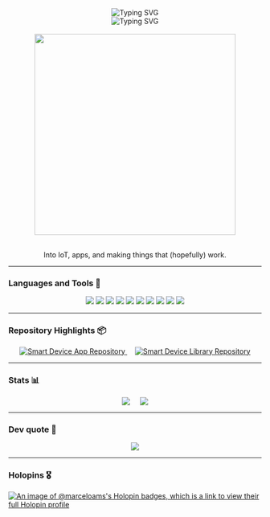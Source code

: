 <div align="center">
  <img src="https://readme-typing-svg.demolab.com?font=DM+Serif+Text&size=30&duration=1&pause=1000&color=F78620&vCenter=true&repeat=false&width=220&height=30&lines=Marcelo+Amorim" alt="Typing SVG" />
</div>
<div align="center">
  <picture>
    <source media="(prefers-color-scheme: dark)" srcset="https://readme-typing-svg.demolab.com?font=DM+Serif+Text&size=25&duration=2500&pause=2500&color=FFFFFF&vCenter=true&repeat=true&width=215&height=25&lines=Computer+Engineer">
    <img src="https://readme-typing-svg.demolab.com?font=DM+Serif+Text&size=25&duration=2500&pause=2500&color=000000&vCenter=true&repeat=true&width=215&height=25&lines=Computer+Engineer" alt="Typing SVG">
  </picture>
</div>
</br>
<div align="center">
  <img src="https://github.com/user-attachments/assets/b529811e-59b9-46a7-8d99-db86e4067cf2" width=400>
</div>
</br>
<p align="center">
  Into IoT, apps, and making things that (hopefully) work.
</p>

---

### Languages and Tools 🧰

<div align="center">
  <img src="https://img.shields.io/badge/JavaScript-F7DF1E?style=for-the-badge&logo=JavaScript&logoColor=black"> <img src="https://img.shields.io/badge/TypeScript-007ACC?style=for-the-badge&logo=typescript&logoColor=white"> <img src="https://img.shields.io/badge/React-20232A?style=for-the-badge&logo=react&logoColor=61DAFB"> <img src="https://img.shields.io/badge/React_Native-20232A?style=for-the-badge&logo=react&logoColor=61DAFB"> <img src="https://img.shields.io/badge/Dart-0175C2?style=for-the-badge&logo=dart&logoColor=white"> <img src="https://img.shields.io/badge/Flutter-02569B?style=for-the-badge&logo=flutter&logoColor=white"> <img src="https://img.shields.io/badge/Java-ED8B00?style=for-the-badge&logo=openjdk&logoColor=black"> <img src="https://img.shields.io/badge/Spring_Boot-6DB33F?style=for-the-badge&logo=springboot&logoColor=white"> <img src="https://img.shields.io/badge/C-00599C?style=for-the-badge&logo=c&logoColor=white"> <img src="https://img.shields.io/badge/C%2B%2B-00599C?style=for-the-badge&logo=c%2B%2B&logoColor=white">
</div>

---

### Repository Highlights 📦

<div align="center">
  <a href="https://github.com/marceloams/smart-device-app" target="_blank">
    <img src="https://github-readme-stats.vercel.app/api/pin/?username=marceloams&repo=smart-device-app&theme=yeblu&title_color=FFFFFF&icon_color=F78620&text_color=FFFFFF" alt="Smart Device App Repository"/>
  </a>
  &nbsp; &nbsp;
  <a href="https://github.com/marceloams/smart-device-library" target="_blank">
    <img src="https://github-readme-stats.vercel.app/api/pin/?username=marceloams&repo=smart-device-library&theme=yeblu&title_color=FFFFFF&icon_color=F78620&text_color=FFFFFF" alt="Smart Device Library Repository"/>
  </a>
</div>

---

### Stats 📊

<div align="center">
  <img align="center" src="https://github-readme-stats.vercel.app/api/top-langs/?username=marceloams&layout=compact&langs_count=6&theme=yeblu&title_color=FFFFFF&text_color=F78620" /> 
  &nbsp; &nbsp;
  <img align="center" src="https://github-readme-stats.vercel.app/api?username=marceloams&show_icons=true&theme=yeblu&count_private=true&title_color=FFFFFF&icon_color=FFFFFF&text_color=F78620" />
</div>

---

### Dev quote 💬

<div align="center">
  <img align="center" src="https://github-readme-quotes-bay.vercel.app/quote?theme=yeblu&animation=default&layout=default&font=PixelifySans&quoteType=random&fontColor=orange&quoteCategory=programming&borderColor=white" />
</div>
  
--- 

### Holopins 🎖️

[![An image of @marceloams's Holopin badges, which is a link to view their full Holopin profile](https://holopin.me/marceloams)](https://holopin.io/@marceloams)
